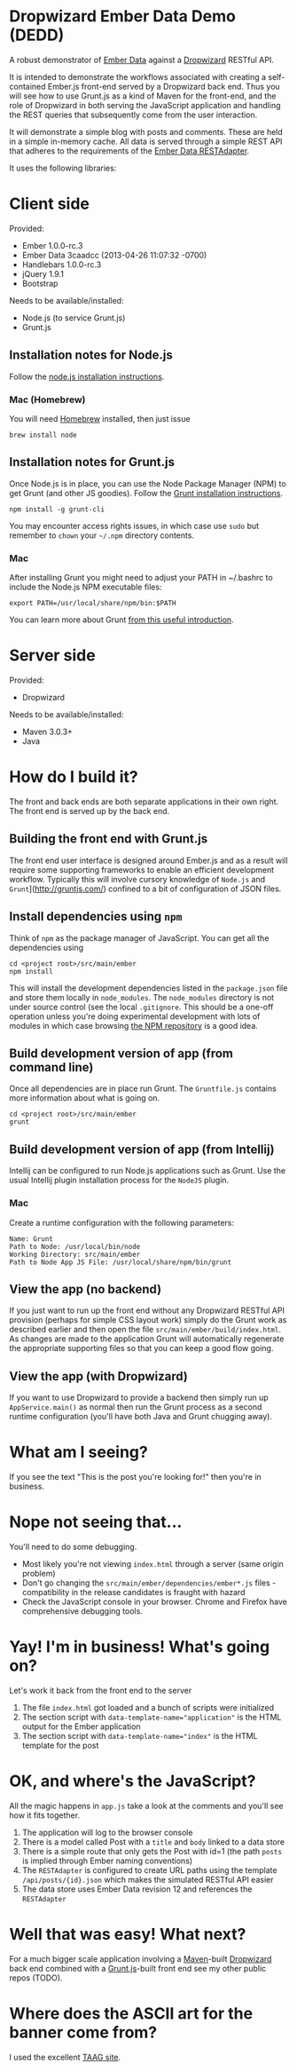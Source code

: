 # Dropwizard Ember Data Demo (DEDD)

A robust demonstrator of [Ember Data](https://github.com/emberjs/data) against a [Dropwizard](http://dropwizard.codahale.com) RESTful API.

It is intended to demonstrate the workflows associated with creating a self-contained Ember.js front-end served by a
Dropwizard back end. Thus you will see how to use Grunt.js as a kind of Maven for the front-end, and the role of Dropwizard
in both serving the JavaScript application and handling the REST queries that subsequently come from the user interaction.

It will demonstrate a simple blog with posts and comments. These are held in a simple in-memory cache. All data is
served through a simple REST API that adheres to the requirements of the [Ember Data RESTAdapter](http://emberjs.com/guides/models/the-rest-adapter/).

It uses the following libraries:

# Client side

Provided:
* Ember 1.0.0-rc.3
* Ember Data 3caadcc (2013-04-26 11:07:32 -0700)
* Handlebars 1.0.0-rc.3
* jQuery 1.9.1
* Bootstrap

Needs to be available/installed:

* Node.js (to service Grunt.js)
* Grunt.js

## Installation notes for Node.js

Follow the [node.js installation instructions](http://nodejs.org/).

### Mac (Homebrew)

You will need [Homebrew](https://github.com/mxcl/homebrew) installed, then just issue

```
brew install node
```

## Installation notes for Grunt.js

Once Node.js is in place, you can use the Node Package Manager (NPM) to get Grunt (and other JS goodies). Follow the [Grunt installation instructions](http://gruntjs.org/).

```
npm install -g grunt-cli
```

You may encounter access rights issues, in which case use `sudo` but remember to `chown` your `~/.npm` directory contents.

### Mac

After installing Grunt you might need to adjust your PATH in ~/.bashrc to include the Node.js NPM executable files:

```
export PATH=/usr/local/share/npm/bin:$PATH
```

You can learn more about Grunt [from this useful introduction](http://net.tutsplus.com/tutorials/javascript-ajax/meeting-grunt-the-build-tool-for-javascript/).

# Server side

Provided:

* Dropwizard

Needs to be available/installed:

* Maven 3.0.3+
* Java

# How do I build it?

The front and back ends are both separate applications in their own right. The front end is served up by the back end.

## Building the front end with Grunt.js

The front end user interface is designed around Ember.js and as a result will require some supporting frameworks to enable
an efficient development workflow. Typically this will involve cursory knowledge of `Node.js` and `Grunt`](http://gruntjs.com/)
confined to a bit of configuration of JSON files.

## Install dependencies using `npm`

Think of `npm` as the package manager of JavaScript. You can get all the dependencies using

```
cd <project root>/src/main/ember
npm install
```

This will install the development dependencies listed in the `package.json` file and store them locally in `node_modules`.
The `node_modules` directory is not under source control (see the local `.gitignore`. This should be a one-off operation
unless you're doing experimental development with lots of modules in which case browsing [the NPM repository](https://npmjs.org)
is a good idea.

## Build development version of app (from command line)

Once all dependencies are in place run Grunt. The `Gruntfile.js` contains more information about what is going on.

```
cd <project root>/src/main/ember
grunt
```

## Build development version of app (from Intellij)

Intellij can be configured to run Node.js applications such as Grunt. Use the usual Intellij plugin installation process
for the `NodeJS` plugin.

### Mac

Create a runtime configuration with the following parameters:

```
Name: Grunt
Path to Node: /usr/local/bin/node
Working Directory: src/main/ember
Path to Node App JS File: /usr/local/share/npm/bin/grunt
```

## View the app (no backend)

If you just want to run up the front end without any Dropwizard RESTful API provision (perhaps for simple CSS layout
work) simply do the Grunt work as described earlier and then open the file `src/main/ember/build/index.html`. As changes
are made to the application Grunt will automatically regenerate the appropriate supporting files so that you can keep a
good flow going.

## View the app (with Dropwizard)

If you want to use Dropwizard to provide a backend then simply run up `AppService.main()` as normal then run the
Grunt process as a second runtime configuration (you'll have both Java and Grunt chugging away).

# What am I seeing?

If you see the text "This is the post you're looking for!" then you're in business.

# Nope not seeing that...

You'll need to do some debugging.

* Most likely you're not viewing `index.html` through a server (same origin problem)
* Don't go changing the `src/main/ember/dependencies/ember*.js` files - compatibility in the release candidates is fraught with hazard
* Check the JavaScript console in your browser. Chrome and Firefox have comprehensive debugging tools.

# Yay! I'm in business! What's going on?

Let's work it back from the front end to the server

1. The file `index.html` got loaded and a bunch of scripts were initialized
2. The section script with `data-template-name="application"` is the HTML output for the Ember application
3. The section script with `data-template-name="index"` is the HTML template for the post

# OK, and where's the JavaScript?

All the magic happens in `app.js` take a look at the comments and you'll see how it fits together.

1. The application will log to the browser console
2. There is a model called Post with a `title` and `body` linked to a data store
3. There is a simple route that only gets the Post with id=1 (the path `posts` is implied through Ember naming conventions)
4. The `RESTAdapter` is configured to create URL paths using the template `/api/posts/{id}.json` which makes the simulated RESTful API easier
5. The data store uses Ember Data revision 12 and references the `RESTAdapter`

# Well that was easy! What next?

For a much bigger scale application involving a [Maven](http://maven.apache.org)-built [Dropwizard](http://dropwizard.codahale.com) back end combined
with a [Grunt.js](http://gruntjs.com)-built front end see my other public repos (TODO).

# Where does the ASCII art for the banner come from?

I used the excellent [TAAG site](http://patorjk.com/software/taag).
